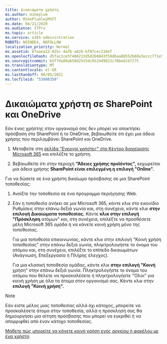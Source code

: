 ```yaml
---
title: Δικαιώματα χρήστη
ms.author: mikeplum
author: MikePlumleyMSFT
ms.date: 04/21/2020
ms.audience: ITPro
ms.topic: article
ms.service: o365-administration
ROBOTS: NOINDEX, NOFOLLOW
localization_priority: Normal
ms.assetid: 67aaea23-025c-4af6-a826-bf97cec216ef
ms.openlocfilehash: d5fac2ce5f480213d5d260843f59d6aa08552b60a3eccc771e5eb3f7aa814b66
ms.sourcegitcommit: b5f7da89a650d2915dc652449623c78be6247175
ms.translationtype: MT
ms.contentlocale: el-GR
ms.lasthandoff: 08/05/2021
ms.locfileid: "53908350"
---
```

# <a name="user-permissions-in-sharepoint-and-onedrive"></a>Δικαιώματα χρήστη σε SharePoint και OneDrive

Εάν ένας χρήστης στον οργανισμό σας δεν μπορεί να αποκτήσει πρόσβαση στο SharePoint ή το OneDrive, βεβαιωθείτε ότι έχει μια άδεια χρήσης που περιλαμβάνει SharePoint και OneDrive. 
  
1. Μεταβείτε στη [σελίδα "Ενεργοί χρήστες" στο Κέντρο διαχείρισης Microsoft 365](https://portal.office.com/adminportal/home#/users) και επιλέξτε το χρήστη. 
    
2. Βεβαιωθείτε ότι στην περιοχή **"Άδειες χρήσης προϊόντος",** εκχωρείται μια άδεια χρήσης **SharePoint είναι επιλεγμένη η επιλογή "Online".** 
    
 Για να δώσετε σε ένα χρήστη δικαίωμα πρόσβασης σε μια SharePoint τοποθεσίας: 
  
1. Ανοίξτε την τοποθεσία σε ένα πρόγραμμα περιήγησης Web.
    
2. Εάν η τοποθεσία ανήκει σε μια Microsoft 365, κάντε κλικ στο εικονίδιο Ρυθμίσεις στην επάνω δεξιά γωνία και, στη συνέχεια, κάντε κλικ **στην επιλογή Δικαιώματα τοποθεσίας.** Κάντε **κλικ στην επιλογή "Πρόσκληση** ατόμων" και, στη συνέχεια, επιλέξτε να προσθέσετε μέλη Microsoft 365 ομάδα ή να κάνετε κοινή χρήση μόνο της τοποθεσίας. 
    
    Για μια τοποθεσία  επικοινωνίας, κάντε κλικ στην επιλογή "Κοινή χρήση τοποθεσίας" στην επάνω δεξιά γωνία, πληκτρολογήστε το όνομα του ατόμου και, στη συνέχεια, επιλέξτε το επίπεδο δικαιωμάτων (Ανάγνωση, Επεξεργασία ή Πλήρης έλεγχος). 
    
    Για μια κλασική τοποθεσία ομάδας, κάντε κλικ **στην επιλογή "Κοινή** χρήση" στην επάνω δεξιά γωνία. Πληκτρολογήστε το όνομα του ατόμου που θέλετε να προσκαλέσετε ή πληκτρολογήστε "Όλοι" για κοινή χρήση με όλα τα άτομα στον οργανισμό σας. Κάντε κλικ στην **επιλογή "Κοινή χρήση".**
    
> [!NOTE]
> Εάν είστε μέλος μιας τοποθεσίας αλλά όχι κάτοχος, μπορείτε να προσκαλέσετε άτομα στην τοποθεσία, αλλά η πρόσκλησή σας θα δημιουργήσει μια αίτηση πρόσβασης που μπορεί να εγκριθεί ή να απορριφθεί από έναν κάτοχο τοποθεσίας. 
  
[Μάθετε πώς μπορείτε να κάνετε κοινή χρήση ενός αρχείου ή φακέλου με ένα χρήστη](https://go.microsoft.com/fwlink/?linkid=533408)
  

